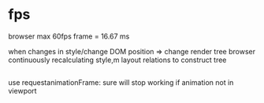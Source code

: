 # fps
browser max 60fps
frame = 16.67 ms

when changes in style/change DOM position => change render tree
browser continuously recalculating style,m layout relations 
  to construct tree

## 
use requestanimationFrame: sure will stop working if animation not in viewport
  













